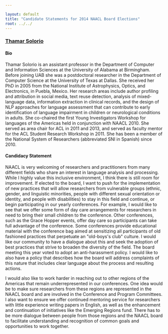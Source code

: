 ```yaml
---

layout: default
title: "Candidate Statements for 2014 NAACL Board Elections"
root: ../../
---
```


### [Thamar Solorio](http://www.cis.uab.edu/solorio/)

#### Bio

Thamar Solorio is an assistant professor in the Department of Computer and Information Sciences at the University of Alabama at Birmingham. Before joining UAB she was a postdoctoral researcher in the Department of Computer Science at the University of Texas at Dallas. She received her PhD in 2005 from the National Institute of Astrophysics, Optics, and Electronics, in Puebla, Mexico. Her research areas include author profiling and attribution in social media, text reuse detection, analysis of mixed-language data, information extraction in clinical records, and the design of NLP approaches for language assessment that can contribute to early identification of language impairment in children or neurological conditions in adults. She co-chaired the first Young Investigators Workshop for languages of the Americas held in conjunction with NAACL 2010. She served as area chair for ACL in 2011 and 2013, and served as faculty mentor for the ACL Student Research Workshop in 2011. She has been a member of the National System of Researchers (abbreviated SNI in Spanish) since 2010.

#### Candidacy Statement

NAACL is very welcoming of researchers and practitioners from many different fields who share an interest in language analysis and processing. While I highly value this inclusive environment, I think there is still room for improvement. If elected to the board, I want to push for the implementation of new practices that will allow researchers from vulnerable groups (ethnic, gender, and linguistic minorities, people with different sexual orientation or identity, and people with disabilities) to stay in this field and continue, or begin participating in our yearly conferences. For example, I would like to see that we offer some form of day care arrangements for researchers in need to bring their small children to the conference. Other conferences, such as the Grace Hopper events, offer day care so participants can take full advantage of the conference. Some conferences provide educational material with the conference bag aimed at sensitizing all participants of old fashioned practices that perpetuate an "old-boys's club" culture. I would like our community to have a dialogue about this and seek the adoption of best practices that strive to broaden the diversity of the field. The board meeting this year voted to adopt an anti-harassment policy. I would like to also have a policy that describes how the board will address complaints of this nature that includes clear language about the process and resulting actions.

I would also like to work harder in reaching out to other regions of the Americas that remain underrepresented in our conferences. One idea would be to make sure researchers from these regions are represented in the NAACL board and are involved in the Conference and Program Committees. I also want to ensure we offer continued mentoring service for researchers with little experience writing papers in English, as well as the enhancement and continuation of initiatives like the Emerging Regions fund. There has to be more dialogue between people from those regions and the NAACL board to facilitate understanding and recognition of common goals and opportunities to work together.
